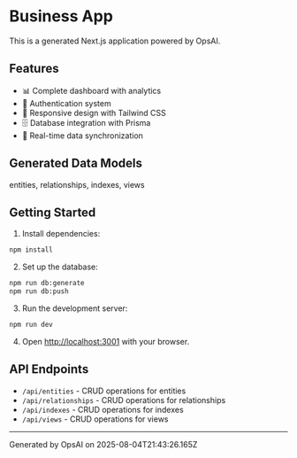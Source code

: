 # Business App

This is a generated Next.js application powered by OpsAI.

## Features

- 📊 Complete dashboard with analytics
- 🔐 Authentication system
- 📱 Responsive design with Tailwind CSS
- 🗄️ Database integration with Prisma
- 🔄 Real-time data synchronization

## Generated Data Models

entities, relationships, indexes, views

## Getting Started

1. Install dependencies:
```bash
npm install
```

2. Set up the database:
```bash
npm run db:generate
npm run db:push
```

3. Run the development server:
```bash
npm run dev
```

4. Open [http://localhost:3001](http://localhost:3001) with your browser.

## API Endpoints

- `/api/entities` - CRUD operations for entities
- `/api/relationships` - CRUD operations for relationships
- `/api/indexes` - CRUD operations for indexes
- `/api/views` - CRUD operations for views

---

Generated by OpsAI on 2025-08-04T21:43:26.165Z

